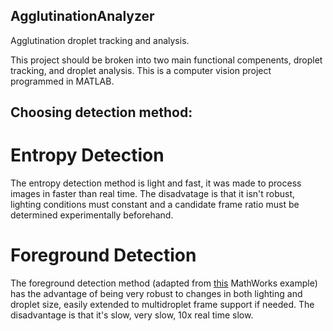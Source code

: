 ## AgglutinationAnalyzer
Agglutination droplet tracking and analysis.

This project should be broken into two main functional compenents, droplet tracking, and droplet analysis.
This is a computer vision project programmed in MATLAB.


## Choosing detection method:
# Entropy Detection
The entropy detection method is light and fast, it was made to process images in faster than real time. The disadvatage is that it isn't robust, lighting conditions must constant and a candidate frame ratio must be determined experimentally beforehand.

# Foreground Detection
The foreground detection method (adapted from [this](https://www.mathworks.com/help/vision/examples/motion-based-multiple-object-tracking.html) MathWorks example) has the advantage of being very robust to changes in both lighting and droplet size, easily extended to multidroplet frame support if needed. The disadvantage is that it's slow, very slow, 10x real time slow.
